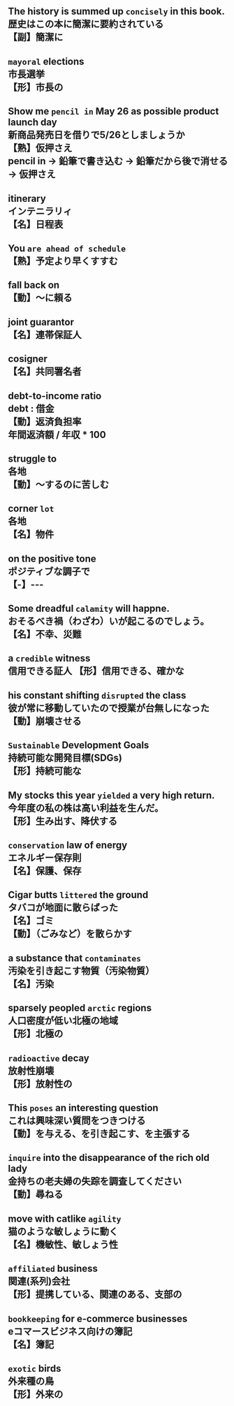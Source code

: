 The history is summed up `concisely` in this book.  
歴史はこの本に簡潔に要約されている  
【副】簡潔に  
----
`mayoral` elections  
市長選挙  
【形】市長の  
----
Show me `pencil in` May 26 as possible product launch day  
新商品発売日を借りで5/26としましょうか  
【熟】仮押さえ  
pencil in → 鉛筆で書き込む → 鉛筆だから後で消せる → 仮押さえ
----
itinerary  
インテニラリィ  
【名】日程表  
----
You `are ahead of schedule`    
【熟】予定より早くすすむ  
----
fall back on    
【動】～に頼る  
----
joint guarantor    
【名】連帯保証人  
----
cosigner   
【名】共同署名者   
----
debt-to-income ratio   
debt : 借金  
【動】返済負担率  
年間返済額 / 年収 * 100  
----
struggle to  
各地  
【動】～するのに苦しむ  
----
corner `lot`   
各地  
【名】物件  
----
on the positive tone   
ポジティブな調子で  
【-】---  
----
Some dreadful `calamity` will happne.  
おそるべき禍（わざわ）いが起こるのでしょう。  
【名】不幸、災難
----
a `credible` witness  
信用できる証人 
【形】信用できる、確かな
----
his constant shifting `disrupted` the class  
彼が常に移動していたので授業が台無しになった  
【動】崩壊させる
----
`Sustainable` Development Goals  
持続可能な開発目標(SDGs)  
【形】持続可能な
----
My stocks this year `yielded` a very high return.  
今年度の私の株は高い利益を生んだ。  
【形】生み出す、降伏する
----
`conservation` law of energy  
エネルギー保存則  
【名】保護、保存
----
Cigar butts `littered` the ground  
タバコが地面に散らばった  
【名】ゴミ  
【動】（ごみなど）を散らかす  
----
a substance that `contaminates`  
汚染を引き起こす物質（汚染物質）  
【名】汚染  
----
sparsely peopled `arctic` regions  
人口密度が低い北極の地域  
【形】北極の  
----
`radioactive` decay  
放射性崩壊  
【形】放射性の  
----
This `poses` an interesting question  
これは興味深い質問をつきつける  
【動】を与える、を引き起こす、を主張する  
----
`inquire` into the disappearance of the rich old lady  
金持ちの老夫婦の失踪を調査してください  
【動】尋ねる  
----
move with catlike `agility`  
猫のような敏しょうに動く  
【名】機敏性、敏しょう性  
----
`affiliated` business  
関連(系列)会社  
【形】提携している、関連のある、支部の  
----
`bookkeeping` for e-commerce businesses   
eコマースビジネス向けの簿記  
【名】簿記  
----
`exotic` birds   
外来種の鳥  
【形】外来の  
----

